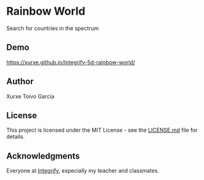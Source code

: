 # Rainbow World

Search for countries in the spectrum

## Demo

https://xurxe.github.io/Integrify-5d-rainbow-world/

## Author

Xurxe Toivo García

## License

This project is licensed under the MIT License - see the [LICENSE.md](LICENSE.md) file for details.

## Acknowledgments

Everyone at [Integrify](https://github.com/Integrify-Finland), especially my teacher and classmates.